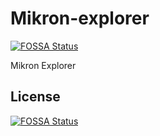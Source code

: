 # Mikron-explorer
[![FOSSA Status](https://app.fossa.com/api/projects/git%2Bgithub.com%2FPethical%2FMikron-explorer.svg?type=shield)](https://app.fossa.com/projects/git%2Bgithub.com%2FPethical%2FMikron-explorer?ref=badge_shield)

Mikron Explorer


## License
[![FOSSA Status](https://app.fossa.com/api/projects/git%2Bgithub.com%2FPethical%2FMikron-explorer.svg?type=large)](https://app.fossa.com/projects/git%2Bgithub.com%2FPethical%2FMikron-explorer?ref=badge_large)